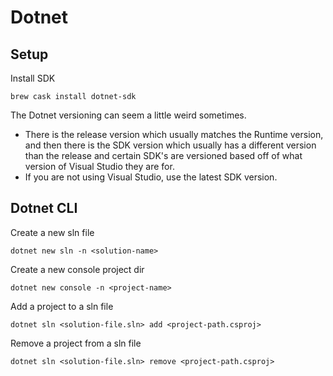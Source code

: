 Dotnet
======================

Setup
-----------------------------------------

Install SDK
```
brew cask install dotnet-sdk
```

The Dotnet versioning can seem a little weird sometimes.
- There is the release version which usually matches the Runtime version, and then there is the SDK version which usually has a different version than the release and certain SDK's are versioned based off of what version of Visual Studio they are for.
- If you are not using Visual Studio, use the latest SDK version.


Dotnet CLI
------------------------------------------------

Create a new sln file
```
dotnet new sln -n <solution-name>
```

Create a new console project dir
```
dotnet new console -n <project-name>
```

Add a project to a sln file
```
dotnet sln <solution-file.sln> add <project-path.csproj>
```

Remove a project from a sln file
```
dotnet sln <solution-file.sln> remove <project-path.csproj>
```

